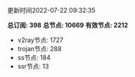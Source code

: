 更新时间2022-07-22 09:32:35

**总订阅: 398**
**总节点: 10669**
**有效节点: 2212**
- v2ray节点: 1727
- trojan节点: 288
- ss节点: 184
- ssr节点: 13
